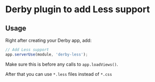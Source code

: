 # Derby plugin to add Less support

## Usage

Right after creating your Derby app, add:

```js
// Add Less support
app.serverUse(module, 'derby-less');
```

Make sure this is before any calls to `app.loadViews()`.

After that you can use `*.less` files instead of `*.css`